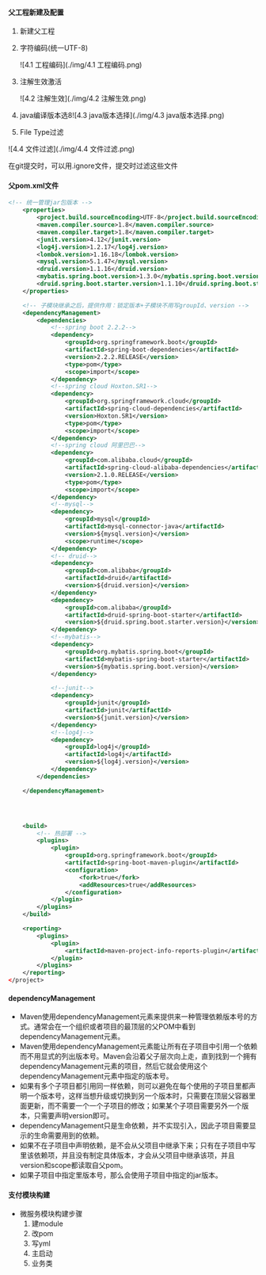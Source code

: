 ####  父工程新建及配置

1. 新建父工程

2. 字符编码(统一UTF-8)

   ![4.1 工程编码](./img/4.1 工程编码.png)

3. 注解生效激活

   ![4.2 注解生效](./img/4.2 注解生效.png)

4. java编译版本选8![4.3 java版本选择](./img/4.3 java版本选择.png)

5. File Type过滤

![4.4 文件过滤](./img/4.4 文件过滤.png)

  在git提交时，可以用.ignore文件，提交时过滤这些文件

#### 父pom.xml文件

```xml
<!-- 统一管理jar包版本 -->
    <properties>
        <project.build.sourceEncoding>UTF-8</project.build.sourceEncoding>
        <maven.compiler.source>1.8</maven.compiler.source>
        <maven.compiler.target>1.8</maven.compiler.target>
        <junit.version>4.12</junit.version>
        <log4j.version>1.2.17</log4j.version>
        <lombok.version>1.16.18</lombok.version>
        <mysql.version>5.1.47</mysql.version>
        <druid.version>1.1.16</druid.version>
        <mybatis.spring.boot.version>1.3.0</mybatis.spring.boot.version>
        <druid.spring.boot.starter.version>1.1.10</druid.spring.boot.starter.version>
    </properties>

    <!-- 子模块继承之后，提供作用：锁定版本+子模块不用写groupId、version -->
    <dependencyManagement>
        <dependencies>
            <!--spring boot 2.2.2-->
            <dependency>
                <groupId>org.springframework.boot</groupId>
                <artifactId>spring-boot-dependencies</artifactId>
                <version>2.2.2.RELEASE</version>
                <type>pom</type>
                <scope>import</scope>
            </dependency>
            <!--spring cloud Hoxton.SR1-->
            <dependency>
                <groupId>org.springframework.cloud</groupId>
                <artifactId>spring-cloud-dependencies</artifactId>
                <version>Hoxton.SR1</version>
                <type>pom</type>
                <scope>import</scope>
            </dependency>
            <!--spring cloud 阿里巴巴-->
            <dependency>
                <groupId>com.alibaba.cloud</groupId>
                <artifactId>spring-cloud-alibaba-dependencies</artifactId>
                <version>2.1.0.RELEASE</version>
                <type>pom</type>
                <scope>import</scope>
            </dependency>
            <!--mysql-->
            <dependency>
                <groupId>mysql</groupId>
                <artifactId>mysql-connector-java</artifactId>
                <version>${mysql.version}</version>
                <scope>runtime</scope>
            </dependency>
            <!-- druid-->
            <dependency>
                <groupId>com.alibaba</groupId>
                <artifactId>druid</artifactId>
                <version>${druid.version}</version>
            </dependency>
            <dependency>
                <groupId>com.alibaba</groupId>
                <artifactId>druid-spring-boot-starter</artifactId>
                <version>${druid.spring.boot.starter.version}</version>
            </dependency>
            <!--mybatis-->
            <dependency>
                <groupId>org.mybatis.spring.boot</groupId>
                <artifactId>mybatis-spring-boot-starter</artifactId>
                <version>${mybatis.spring.boot.version}</version>
            </dependency>

            <!--junit-->
            <dependency>
                <groupId>junit</groupId>
                <artifactId>junit</artifactId>
                <version>${junit.version}</version>
            </dependency>
            <!--log4j-->
            <dependency>
                <groupId>log4j</groupId>
                <artifactId>log4j</artifactId>
                <version>${log4j.version}</version>
            </dependency>
        </dependencies>

    </dependencyManagement>




    <build>
        <!-- 热部署 -->
        <plugins>
            <plugin>
                <groupId>org.springframework.boot</groupId>
                <artifactId>spring-boot-maven-plugin</artifactId>
                <configuration>
                    <fork>true</fork>
                    <addResources>true</addResources>
                </configuration>
            </plugin>
        </plugins>
    </build>

    <reporting>
        <plugins>
            <plugin>
                <artifactId>maven-project-info-reports-plugin</artifactId>
            </plugin>
        </plugins>
    </reporting>
</project>
```

#### dependencyManagement

- Maven使用dependencyManagement元素来提供来一种管理依赖版本号的方式。通常会在一个组织或者项目的最顶层的父POM中看到dependencyManagement元素。
- Maven使用dependencyManagement元素能让所有在子项目中引用一个依赖而不用显式的列出版本号。Maven会沿着父子层次向上走，直到找到一个拥有dependencyManagement元素的项目，然后它就会使用这个dependencyManagement元素中指定的版本号。
- 如果有多个子项目都引用同一样依赖，则可以避免在每个使用的子项目里都声明一个版本号，这样当想升级或切换到另一个版本时，只需要在顶层父容器里面更新，而不需要一个一个子项目的修改；如果某个子项目需要另外一个版本，只需要声明version即可。
- dependencyManagement只是生命依赖，并不实现引入，因此子项目需要显示的生命需要用到的依赖。
- 如果不在子项目中声明依赖，是不会从父项目中继承下来；只有在子项目中写里该依赖项，并且没有制定具体版本，才会从父项目中继承该项，并且version和scope都读取自父pom。
- 如果子项目中指定里版本号，那么会使用子项目中指定的jar版本。

#### 支付模块构建

- 微服务模块构建步骤
  1. 建module
  2. 改pom
  3. 写yml
  4. 主启动
  5. 业务类

